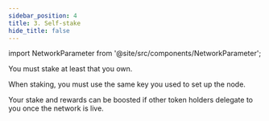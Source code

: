 ```yaml
---
sidebar_position: 4
title: 3. Self-stake
hide_title: false
---
```

import NetworkParameter from '@site/src/components/NetworkParameter';

You must stake at least <NetworkParameter frontMatter={frontMatter} param="reward.staking.delegation.minimumValidatorStake" hideName={true} formatter="governanceToken" suffix="tokens"/> that you own.

When staking, you must use the same key you used to set up the node.

Your stake and rewards can be boosted if other token holders delegate to you once the network is live.